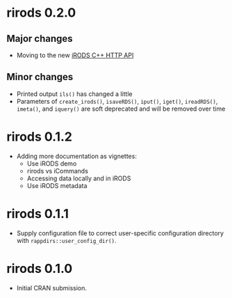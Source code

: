 # rirods 0.2.0

## Major changes

* Moving to the new [iRODS C++ HTTP API](https://github.com/irods/irods_client_http_api)

## Minor changes

* Printed output `ils()` has changed a little
* Parameters of `create_irods()`, `isaveRDS()`, `iput()`, `iget()`, `ireadRDS()`, `imeta()`, and `iquery()` are soft deprecated and will be removed over time

# rirods 0.1.2

* Adding more documentation as vignettes:
  + Use iRODS demo
  + rirods vs iCommands
  + Accessing data locally and in iRODS
  + Use iRODS metadata

# rirods 0.1.1

* Supply configuration file to correct user-specific configuration directory 
with `rappdirs::user_config_dir()`.

# rirods 0.1.0

* Initial CRAN submission.
